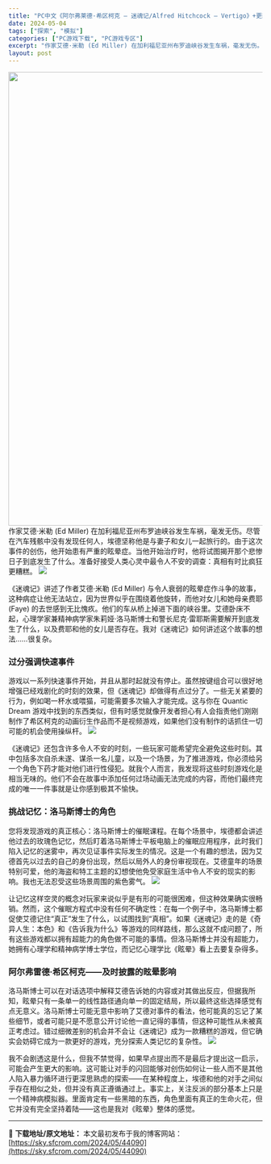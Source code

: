 ```yaml
---
title: "PC中文《阿尔弗莱德·希区柯克 — 迷魂记/Alfred Hitchcock – Vertigo》+更新V1.0.128.17493.3758 20.5G"
date: 2024-05-04
tags: ["探索", "模拟"]
categories: ["PC游戏下载", "PC游戏专区"]
excerpt: "作家艾德·米勒 (Ed Miller) 在加利福尼亚州布罗迪峡谷发生车祸，毫发无伤。尽管在汽车残骸中没有发现任何人，埃德坚称他是与妻子和女儿一起旅行的。由于这次事件的创伤，他开始患有严重的眩晕症。当他开始治疗时，他将试图揭开那个悲惨日子到底发生了什么。准备好接受人类心灵中最令人不安的调查：真相有时比&hellip;"
layout: post
---
```


<img class="aligncenter size-full wp-image-44091" src="https://sky.sfcrom.com/wp-content/uploads/2024/05/2024050413183861.webp" alt="" width="600" height="900" />
作家艾德·米勒 (Ed Miller) 在加利福尼亚州布罗迪峡谷发生车祸，毫发无伤。尽管在汽车残骸中没有发现任何人，埃德坚称他是与妻子和女儿一起旅行的。由于这次事件的创伤，他开始患有严重的眩晕症。当他开始治疗时，他将试图揭开那个悲惨日子到底发生了什么。准备好接受人类心灵中最令人不安的调查：真相有时比疯狂更糟糕。

<img src="https://sky.sfcrom.com/wp-content/uploads/2024/05/20240504212328-746e3.jpeg" />

<span>《迷魂记》讲述了作者艾德·米勒 (Ed Miller) 与令人衰弱的眩晕症作斗争的故事，这种病症让他无法站立，因为世界似乎在围绕着他旋转，而他对女儿和她母亲费耶 (Faye) 的去世感到无比愧疚。他们的车从桥上掉进下面的峡谷里。艾德卧床不起，心理学家兼精神病学家朱莉娅·洛马斯博士和警长尼克·雷耶斯需要解开到底发生了什么，以及费耶和他的女儿是否存在。我对《迷魂记》如何讲述这个故事的想法……很复杂。</span>
<h3><span>过分强调快速事件</span></h3>
<span>游戏以一系列快速事件开始，并且从那时起就没有停止。虽然按键组合可以很好地增强已经戏剧化的时刻的效果，但《迷魂记》却做得有点过分了。一些无关紧要的行为，例如喝一杯水或喂猫，可能需要多次输入才能完成。这与你在 Quantic Dream 游戏中找到的东西类似，但有时感觉就像开发者担心有人会指责他们刚刚制作了希区柯克的动画衍生作品而不是视频游戏，如果他们没有制作的话抓住一切可能的机会使用操纵杆。</span>

<img src="https://sky.sfcrom.com/wp-content/uploads/2024/05/20240504212332-eab41.jpeg" />

<span>《迷魂记》还包含许多令人不安的时刻，一些玩家可能希望完全避免这些时刻。其中包括多次自杀未遂、谋杀一名儿童，以及一个场景，为了推进游戏，你必须给另一个角色下药才能对他们进行性侵犯。就我个人而言，我发现将这些时刻游戏化是相当无味的。他们不会在故事中添加任何过场动画无法完成的内容，而他们最终完成的唯一一件事就是让你感到极其不愉快。</span>
<h3><span>挑战记忆：洛马斯博士的角色</span></h3>
<span>您将发现游戏的真正核心：洛马斯博士的催眠课程。在每个场景中，埃德都会讲述他过去的玫瑰色记忆，然后盯着洛马斯博士平板电脑上的催眠应用程序，此时我们陷入记忆的迷雾中，再次见证事件实际发生的情况。这是一个有趣的想法，因为艾德首先以过去的自己的身份出现，然后以局外人的身份审视现在。艾德童年的场景特别可爱，他的海盗和特工主题的幻想使他免受家庭生活中令人不安的现实的影响。我也无法忍受这些场景周围的紫色雾气。</span>

<img src="https://sky.sfcrom.com/wp-content/uploads/2024/05/20240504212334-ac478.jpeg" />

<span>让记忆这样空灵的概念对玩家来说似乎是有形的可能很困难，但这种效果确实很畅销。然而，这个催眠方程式中没有任何不确定性：在每一个例子中，洛马斯博士都促使艾德记住“真正”发生了什么，以试图找到“真相”。如果《迷魂记》走的是《奇异人生：本色》和《告诉我为什么》等游戏的同样路线，那么这就不成问题了，所有这些游戏都以拥有超能力的角色做不可能的事情。但洛马斯博士并没有超能力，她拥有心理学和精神病学博士学位，而记忆心理学比《眩晕》看上去要复杂得多。</span>
<h3><span>阿尔弗雷德·希区柯克——及时披露的眩晕影响</span></h3>
<span>洛马斯博士可以在对话选项中解释艾德告诉她的内容或对其做出反应，但据我所知，眩晕只有一条单一的线性路径通向单一的固定结局，所以最终这些选择感觉有点无意义。洛马斯博士可能无意中影响了艾德对事件的看法，他可能真的忘记了某些细节，或者可能只是不愿意公开讨论他一直记得的事情，但这种可能性从未被真正考虑过。错过细微差别的机会并不会让《迷魂记》成为一款糟糕的游戏，但它确实会妨碍它成为一款更好的游戏，充分探索人类记忆的复杂性。</span>

<img src="https://sky.sfcrom.com/wp-content/uploads/2024/05/20240504212337-88c9d.jpeg" />

我不会剧透这是什么，但我不禁觉得，如果早点提出而不是最后才提出这一启示，可能会产生更大的影响。这可能让对手的闪回能够对创伤如何让一些人而不是其他人陷入暴力循环进行更深思熟虑的探索——在某种程度上，埃德和他的对手之间似乎存在相似之处，但并没有真正遵循通过上。事实上，关注反派的部分基本上只是一个精神病模拟器。里面肯定有一些黑暗的东西，角色里面有真正的生命火花，但它并没有完全坚持着陆——这也是我对《眩晕》整体的感觉。

---
📖 **下载地址/原文地址：** 本文最初发布于我的博客网站：[https://sky.sfcrom.com/2024/05/44090](https://sky.sfcrom.com/2024/05/44090)
